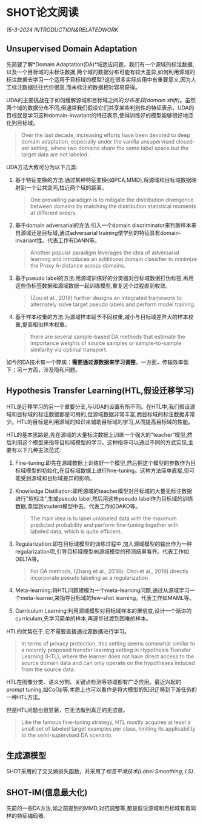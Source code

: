 # SHOT论文阅读

*15-3-2024 INTRODUCTION&RELATEDWORK*

## Unsupervised Domain Adaptation

先简要了解*Domain Adaptation(DA)*域适应问题，我们有一个源域的标注数据,以及一个目标域的未标注数据,两个域的数据分布可能有较大差异,如何利用源域的标注数据去学习一个适用于目标域的模型?这在很多实际应用中有重要意义,因为人工标注数据往往代价很高,而未标注的数据相对容易获得。

UDA的主要挑战在于如何缓解源域和目标域之间的*分布差异(domain shift)*。虽然两个域的数据分布不同,但通常我们假设它们共享某些判别性的特征表示。UDA的目标就是学习这种domain-invariant的特征表示,使得训练好的模型能够很好地泛化到目标域。

> Over the last decade, increasing efforts have been devoted to deep domain adaptation, especially under the vanilla unsupervised closed-set setting, where two domains share the same label space but the target data are not labeled.

UDA方法大致可分为以下几类:

1. 基于特征变换的方法:通过某种特征变换(如PCA,MMD),将源域和目标域数据映射到一个公共空间,拉近两个域的距离。

   > One prevailing paradigm is to mitigate the distribution divergence between domains by matching the distribution statistical moments at different orders.

2. 基于domain adversarial的方法:引入一个domain discriminator来判断样本来自源域还是目标域,通过adversarial training使学到的特征具有domain-invariant性。代表工作有DANN等。

   > Another popular paradigm leverages the idea of adversarial learning and introduces an additional domain classifier to minimize the Proxy A-distance across domains.

3. 基于pseudo label的方法:用源域训练好的分类器对目标域数据打伪标签,再用这些伪标签数据和源域数据一起训练模型,重复这个过程直到收敛。

   > (Zou et al., 2018) further designs an integrated framework to alternately solve target pseudo labels and perform model training.

4. 基于样本权重的方法:为源域样本赋予不同权重,减小与目标域差异大的样本权重,提高相似样本权重。

   >  there are several sample-based DA methods that estimate the importance weights of source samples or sample-to-sample similarity via optimal transport.

如今的DA技术有一个弊病：**需要通过源数据来学习调整**。一方面，传输效率低下；另一方面，涉及隐私问题。

## Hypothesis Transfer Learning(HTL,假设迁移学习)

HTL是迁移学习的另一个重要分支,与UDA的设置有所不同。在HTL中,我们假设源域和目标域的标注数据都是可用的,但源域数据非常丰富,而目标域的标注数据非常少。HTL的目标是利用源域的知识来辅助目标域的学习,从而提高目标域的性能。

HTL的基本思路是,先在源域的大量标注数据上训练一个强大的"teacher"模型,然后利用这个模型来指导目标域模型的学习。这种指导可以通过不同的方式实现,主要有以下几种主流范式:

1. Fine-tuning:即先在源域数据上训练好一个模型,然后把这个模型的参数作为目标域模型的初始化,在目标域数据上进行fine-tuning。这种方法简单直接,但可能受到源域和目标域差异的影响。

2. Knowledge Distillation:即用源域的teacher模型对目标域的大量无标注数据进行"软标注",生成pseudo label,然后用这些pseudo label作为目标域的训练数据,蒸馏到student模型中去。代表工作如DAKD等。

   > The main idea is to label unlabeled data with the maximum predicted probability and perform fine-tuning together with labeled data, which is quite efficient.

3. Regularization:即在目标域模型的训练过程中,加入源域模型的输出作为一种regularization项,引导目标域模型向源域模型的预测结果看齐。代表工作如DELTA等。

   > For DA methods, (Zhang et al., 2018b; Choi et al., 2019) directly incorporate pseudo labeling as a regularization

4. Meta-learning:将HTL问题建模为一个meta-learning问题,通过从源域学习一个meta-learner,来指导目标域的few-shot learning。代表工作如MAML等。

5. Curriculum Learning:利用源域模型对目标域样本的置信度,设计一个渐进的curriculum,先学习简单的样本,再逐步过渡到困难的样本。

HTL的优势在于,它不需要直接通过源数据进行学习。

> In terms of privacy protection, this setting seems somewhat similar to a recently proposed transfer learning setting in Hypothesis Transfer Learning (HTL), where the learner does not have direct access to the source domain data and can only operate on the hypotheses induced from the source data.

HTL在图像分类、语义分割、关键点检测等领域都有广泛应用。最近兴起的prompt tuning,如CoOp等,本质上也可以看作是将大模型的知识迁移到下游任务的一种HTL方法。

但是HTL问题也很显著，它无法做到真正的无监督。

> Like the famous fine-tuning strategy, HTL mostly acquires at least a small set of labeled target examples per class, limiting its applicability to the semi-supervised DA scenario.

## 生成源模型

SHOT采用的了交叉熵损失函数，并采用了*标签平滑技术(Label Smoothing, LS)*.

## SHOT-IM(信息最大化)

先前的一些DA方法,如之前提到的MMD,对抗调整等,都是假设源域和目标域有着同样的特征编码器.